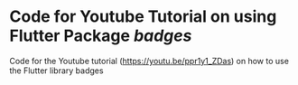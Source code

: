 # Code for Youtube Tutorial on using Flutter Package *badges*
Code for the Youtube tutorial (https://youtu.be/ppr1y1_ZDas) on how to use the Flutter library badges
